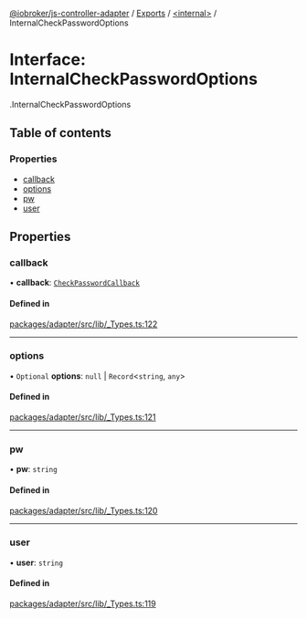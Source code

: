 [@iobroker/js-controller-adapter](../README.md) / [Exports](../modules.md) / [<internal\>](../modules/internal_.md) / InternalCheckPasswordOptions

# Interface: InternalCheckPasswordOptions

[<internal>](../modules/internal_.md).InternalCheckPasswordOptions

## Table of contents

### Properties

- [callback](internal_.InternalCheckPasswordOptions.md#callback)
- [options](internal_.InternalCheckPasswordOptions.md#options)
- [pw](internal_.InternalCheckPasswordOptions.md#pw)
- [user](internal_.InternalCheckPasswordOptions.md#user)

## Properties

### callback

• **callback**: [`CheckPasswordCallback`](../modules/internal_.md#checkpasswordcallback)

#### Defined in

[packages/adapter/src/lib/_Types.ts:122](https://github.com/ioBroker/ioBroker.js-controller/blob/74ea8583/packages/adapter/src/lib/_Types.ts#L122)

___

### options

• `Optional` **options**: ``null`` \| `Record`<`string`, `any`\>

#### Defined in

[packages/adapter/src/lib/_Types.ts:121](https://github.com/ioBroker/ioBroker.js-controller/blob/74ea8583/packages/adapter/src/lib/_Types.ts#L121)

___

### pw

• **pw**: `string`

#### Defined in

[packages/adapter/src/lib/_Types.ts:120](https://github.com/ioBroker/ioBroker.js-controller/blob/74ea8583/packages/adapter/src/lib/_Types.ts#L120)

___

### user

• **user**: `string`

#### Defined in

[packages/adapter/src/lib/_Types.ts:119](https://github.com/ioBroker/ioBroker.js-controller/blob/74ea8583/packages/adapter/src/lib/_Types.ts#L119)

